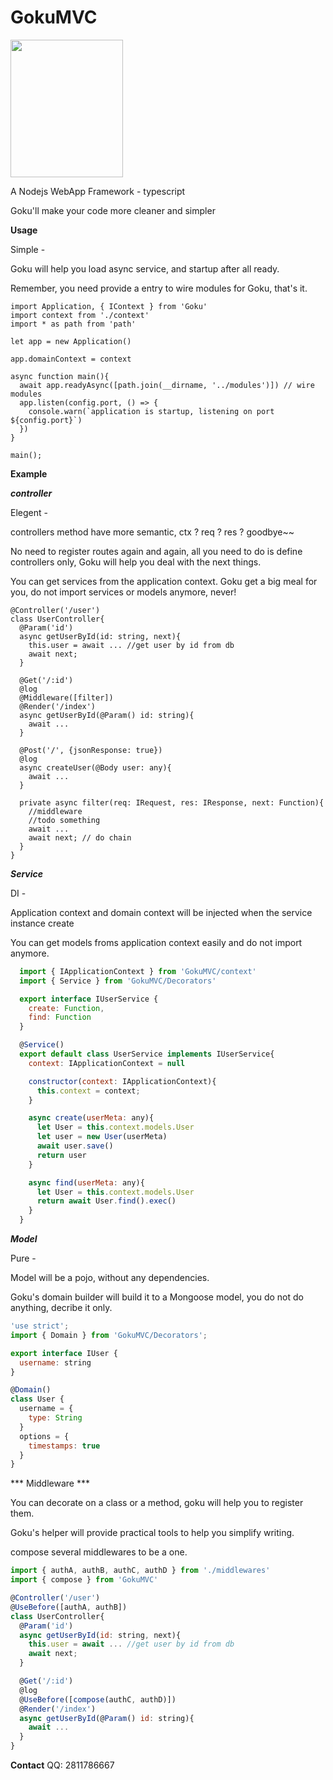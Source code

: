 GokuMVC
==============

<img width="180" height="220" src="http://h.hiphotos.baidu.com/zhidao/wh%3D450%2C600/sign=78ccb0ac7f310a55c471d6f082756f9f/a71ea8d3fd1f413418f02f21231f95cad0c85ead.jpg"/>

A Nodejs WebApp Framework - typescript

Goku'll make your code more cleaner and simpler

**Usage**

Simple -

Goku will help you load async service, and startup after all ready.

Remember, you need provide a entry to wire modules for Goku, that's it.

```node
import Application, { IContext } from 'Goku'
import context from './context'
import * as path from 'path'

let app = new Application()

app.domainContext = context

async function main(){
  await app.readyAsync([path.join(__dirname, '../modules')]) // wire modules
  app.listen(config.port, () => {
    console.warn(`application is startup, listening on port ${config.port}`)
  })
}

main();

```

**Example**

***controller***

Elegent -

controllers method have more semantic, ctx ? req ? res ? goodbye~~

No need to register routes again and again, all you need to do is define controllers only, Goku will help you deal with the next things.

You can get services from the application context. Goku get a big meal for you, do not import services or models anymore, never!

```node
@Controller('/user')
class UserController{
  @Param('id')
  async getUserById(id: string, next){
    this.user = await ... //get user by id from db
    await next;
  }

  @Get('/:id')
  @log
  @Middleware([filter])
  @Render('/index')
  async getUserById(@Param() id: string){
    await ...
  }
      
  @Post('/', {jsonResponse: true})
  @log
  async createUser(@Body user: any){
    await ...
  }
      
  private async filter(req: IRequest, res: IResponse, next: Function){
    //middleware
    //todo something
    await ...
    await next; // do chain
  }
}
```

***Service***

DI - 

Application context and domain context will be injected when the service instance create

You can get models froms application context easily and do not import anymore.

```node.js
  import { IApplicationContext } from 'GokuMVC/context'
  import { Service } from 'GokuMVC/Decorators'

  export interface IUserService {
    create: Function,
    find: Function
  }

  @Service()
  export default class UserService implements IUserService{
    context: IApplicationContext = null

    constructor(context: IApplicationContext){
      this.context = context;
    }

    async create(userMeta: any){
      let User = this.context.models.User
      let user = new User(userMeta)
      await user.save()
      return user
    }

    async find(userMeta: any){
      let User = this.context.models.User
      return await User.find().exec()
    }
  }
```

***Model***

Pure - 

Model will be a pojo, without any dependencies.

Goku's domain builder will build it to a Mongoose model, you do not do anything, decribe it only.

```node.js
'use strict';
import { Domain } from 'GokuMVC/Decorators';

export interface IUser {
  username: string
}

@Domain()
class User {
  username = {
    type: String
  }
  options = {
    timestamps: true
  }
}

```

*** Middleware *** 

You can decorate on a class or a method, goku will help you to register them.

Goku's helper will provide practical tools to help you simplify writing.

compose several middlewares to be a one.

```node.js
import { authA, authB, authC, authD } from './middlewares'
import { compose } from 'GokuMVC'

@Controller('/user')
@UseBefore([authA, authB])
class UserController{
  @Param('id')
  async getUserById(id: string, next){
    this.user = await ... //get user by id from db
    await next;
  }

  @Get('/:id')
  @log
  @UseBefore([compose(authC, authD)])
  @Render('/index')
  async getUserById(@Param() id: string){
    await ...
  }
}

```

**Contact**
QQ: 2811786667
